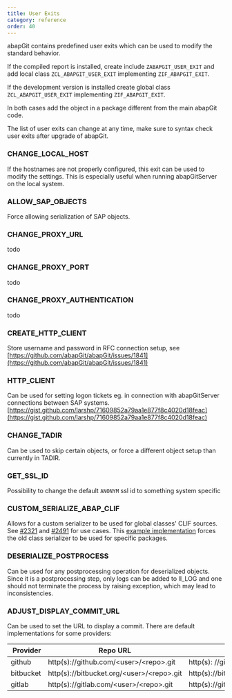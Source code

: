```yaml
---
title: User Exits
category: reference
order: 40
---
```


abapGit contains predefined user exits which can be used to modify the standard behavior.


If the compiled report is installed, create include `ZABAPGIT_USER_EXIT` and add local class `ZCL_ABAPGIT_USER_EXIT` implementing `ZIF_ABAPGIT_EXIT`.

If the development version is installed create global class `ZCL_ABAPGIT_USER_EXIT` implementing `ZIF_ABAPGIT_EXIT`.

In both cases add the object in a package different from the main abapGit code.

The list of user exits can change at any time, make sure to syntax check user exits after upgrade of abapGit.

### CHANGE_LOCAL_HOST
If the hostnames are not properly configured, this exit can be used to modify the settings.
This is especially useful when running abapGitServer on the local system.

### ALLOW_SAP_OBJECTS
Force allowing serialization of SAP objects.

### CHANGE_PROXY_URL
todo

### CHANGE_PROXY_PORT
todo

### CHANGE_PROXY_AUTHENTICATION
todo

### CREATE_HTTP_CLIENT
Store username and password in RFC connection setup, see [https://github.com/abapGit/abapGit/issues/1841](https://github.com/abapGit/abapGit/issues/1841)

### HTTP_CLIENT
Can be used for setting logon tickets eg. in connection with abapGitServer connections between SAP systems.
[https://gist.github.com/larshp/71609852a79aa1e877f8c4020d18feac](https://gist.github.com/larshp/71609852a79aa1e877f8c4020d18feac)

### CHANGE_TADIR
Can be used to skip certain objects, or force a different object setup than currently in TADIR.

### GET_SSL_ID
Possibility to change the default `ANONYM` ssl id to something system specific

### CUSTOM_SERIALIZE_ABAP_CLIF
Allows for a custom serializer to be used for global classes' CLIF sources. See [#2321](https://github.com/abapGit/abapGit/issues/2321) and [#2491](https://github.com/abapGit/abapGit/pull/2491) for use cases.
This [example implementation](https://gist.github.com/flaiker/999c8165b89131608b05cd371529fef5) forces the old class serializer to be used for specific packages.

### DESERIALIZE_POSTPROCESS
Can be used for any postprocessing operation for deserialized objects. Since it is a postprocessing step, only logs can be added to II_LOG and one should not terminate the process by raising exception, which may lead to inconsistencies.

### ADJUST_DISPLAY_COMMIT_URL
Can be used to set the URL to display a commit. There are default implementations for some providers:

| Provider  | Repo URL | Show Commit URL|
|-----------|----------|----------------|
| github    | http(s):\/\/github.com/<user\>/\<repo\>.git    | http(s): //github.com/<user\>/\<repo\>/commit/17b6411cdb59cfb4478a8e6b3de1da3241fedd41      |
| bitbucket | http(s):\/\/bitbucket.org/<user\>/\<repo\>.git | http(s):\/\/bitbucket.org/<user\>/\<repo\>/commits/17b6411cdb59cfb4478a8e6b3de1da3241fedd41 |
| gitlab    | http(s):\/\/gitlab.com/<user\>/\<repo\>.git    | http(s):\/\/gitlab.com/\<user\>/\<repo\>/-/commit/17b6411cdb59cfb4478a8e6b3de1da3241fedd41  |
